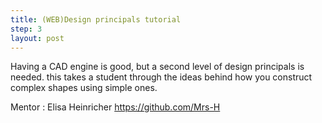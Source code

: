 ```yaml
---
title: (WEB)Design principals tutorial
step: 3
layout: post
---
```


Having a CAD engine is good, but a second level of design principals is needed. this takes a student through the ideas behind how you construct complex shapes using simple ones. 
 
Mentor : Elisa Heinricher https://github.com/Mrs-H